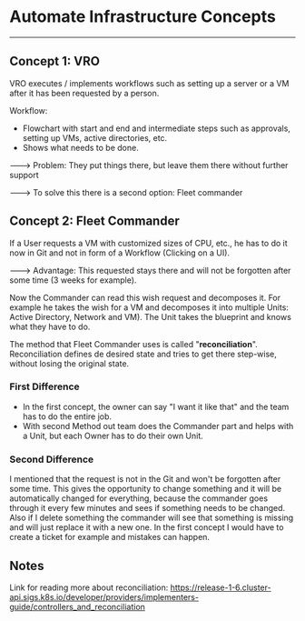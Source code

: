# Automate Infrastructure Concepts
----------------------------------------

## Concept 1: VRO
VRO executes / implements workflows such as setting up a server or a VM after it has been requested by a person.

Workflow: 
- Flowchart with start and end and intermediate steps such as approvals, setting up VMs, active directories, etc.
- Shows what needs to be done. 

---> Problem: They put things there, but leave them there without further support

---> To solve this there is a second option: Fleet commander

## Concept 2: Fleet Commander

If a User requests a VM with customized sizes of CPU, etc., he has to do it now in Git and not in form of a Workflow (Clicking on a UI).

---> Advantage: This requested stays there and will not be forgotten after some time (3 weeks for example).

Now the Commander can read this wish request and decomposes it. For example he takes the wish for a VM and decomposes it into multiple Units: Active Directory, Network and VM). The Unit takes the blueprint and knows what they have to do.

The method that Fleet Commander uses is called "**reconciliation**". Reconciliation defines de desired state and tries to get there step-wise, without losing the original state.

### First Difference
- In the first concept, the owner can say "I want it like that" and the team has to do the entire job. 
- With second Method out team does the Commander part and helps with a Unit, but each Owner has to do their own Unit.

### Second Difference
I mentioned that the request is not in the Git and won't be forgotten after some time. This gives the opportunity to change something and it will be automatically changed for everything, because the commander goes through it every few minutes and sees if something needs to be changed. Also if I delete something the commander will see that something is missing and will just replace it with a new one. In the first concept I would have to create a ticket for example and mistakes can happen.

## Notes
Link for reading more about reconciliation: https://release-1-6.cluster-api.sigs.k8s.io/developer/providers/implementers-guide/controllers_and_reconciliation